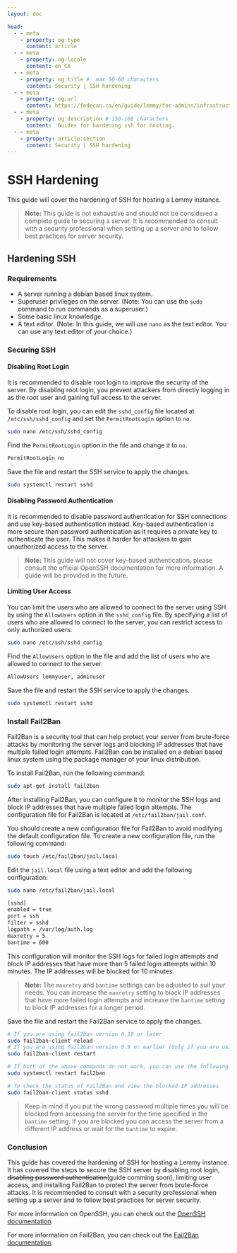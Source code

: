 ```yaml
---
layout: doc

head:
  - - meta
    - property: og:type
      content: article
  - - meta
    - property: og:locale
      content: en_CA
  - - meta
    - property: og:title #  max 50-60 characters
      content: Security | SSH hardening
  - - meta
    - property: og:url
      content: https://fedecan.ca/en/guide/lemmy/for-admins/infrastructure/ssh/hardening
  - - meta
    - property: og:description # 150-160 characters
      content:  Guides for hardening ssh for hosting.
  - - meta
    - property: article:section
      content: Security | SSH hardening
---
```


# SSH Hardening

This guide will cover the hardening of SSH for hosting a Lemmy instance.

> **Note:** This guide is not exhaustive and should not be considered a complete guide to securing a server. It is recommended to consult with a security professional when setting up a server and to follow best practices for server security.

## Hardening SSH

### Requirements

- A server running a debian based linux system.
- Superuser privileges on the server. (Note: You can use the `sudo` command to run commands as a superuser.)
- Some basic linux knowledge.
- A text editor. (Note: In this guide, we will use `nano` as the text editor. You can use any text editor of your choice.)

### Securing SSH

#### Disabling Root Login

It is recommended to disable root login to improve the security of the server. By disabling root login, you prevent attackers from directly logging in as the root user and gaining full access to the server.

To disable root login, you can edit the `sshd_config` file located at `/etc/ssh/sshd_config` and set the `PermitRootLogin` option to `no`.

```bash
sudo nano /etc/ssh/sshd_config
```

Find the `PermitRootLogin` option in the file and change it to `no`.

```bash
PermitRootLogin no
```

Save the file and restart the SSH service to apply the changes.

```bash
sudo systemctl restart sshd
```

#### Disabling Password Authentication

It is recommended to disable password authentication for SSH connections and use key-based authentication instead. Key-based authentication is more secure than password authentication as it requires a private key to authenticate the user. This makes it harder for attackers to gain unauthorized access to the server.

> **Note:** This guide will not cover key-based authentication, please consult the official OpenSSH documentation for more information. A guide will be provided in the future.

#### Limiting User Access

You can limit the users who are allowed to connect to the server using SSH by using the `AllowUsers` option in the `sshd_config` file. By specifying a list of users who are allowed to connect to the server, you can restrict access to only authorized users.

```bash 
sudo nano /etc/ssh/sshd_config
```

Find the `AllowUsers` option in the file and add the list of users who are allowed to connect to the server.

```bash
AllowUsers lemmyuser, adminuser
```

Save the file and restart the SSH service to apply the changes.

```bash
sudo systemctl restart sshd
```

### Install Fail2Ban

Fail2Ban is a security tool that can help protect your server from brute-force attacks by monitoring the server logs and blocking IP addresses that have multiple failed login attempts. Fail2Ban can be installed on a debian based linux system using the package manager of your linux distribution.

To install Fail2Ban, run the following command:

```bash
sudo apt-get install fail2ban
```

After installing Fail2Ban, you can configure it to monitor the SSH logs and block IP addresses that have multiple failed login attempts. The configuration file for Fail2Ban is located at `/etc/fail2ban/jail.conf`.

You should create a new configuration file for Fail2Ban to avoid modifying the default configuration file. To create a new configuration file, run the following command:

```bash
sudo touch /etc/fail2ban/jail.local
```

Edit the `jail.local` file using a text editor and add the following configuration:

```bash
sudo nano /etc/fail2ban/jail.local
```

```bash
[sshd]
enabled = true
port = ssh
filter = sshd
logpath = /var/log/auth.log
maxretry = 5
bantime = 600
```

This configuration will monitor the SSH logs for failed login attempts and block IP addresses that have more than 5 failed login attempts within 10 minutes. The IP addresses will be blocked for 10 minutes.

> **Note:** The `maxretry` and `bantime` settings can be adjusted to suit your needs. You can increase the `maxretry` setting to block IP addresses that have more failed login attempts and increase the `bantime` setting to block IP addresses for a longer period.

Save the file and restart the Fail2Ban service to apply the changes.

```bash
# If you are using fail2ban version 0.10 or later
sudo fail2ban-client reload
# If you are using fail2ban version 0.9 or earlier (Only if you are using an older version of Fail2Ban otherwise it could break the service)
sudo fail2ban-client restart

# If both of the above commands do not work, you can use the following command
sudo systemctl restart fail2ban

# To check the status of Fail2Ban and view the blocked IP addresses
sudo fail2ban-client status sshd
```

> Keep in mind if you put the wrong password multiple times you will be blocked from accessing the server for the time specified in the `bantime` setting. If you are blocked you can access the server from a different IP address or wait for the `bantime` to expire.

### Conclusion

This guide has covered the hardening of SSH for hosting a Lemmy instance. It has covered the steps to secure the SSH server by disabling root login, ~~disabling password authentication~~(guide comming soon), limiting user access, and installing Fail2Ban to protect the server from brute-force attacks. It is recommended to consult with a security professional when setting up a server and to follow best practices for server security.

For more information on OpenSSH, you can check out the [OpenSSH documentation](https://www.openssh.com/).

For more information on Fail2Ban, you can check out the [Fail2Ban documentation](https://github.com/fail2ban/fail2ban/wiki).